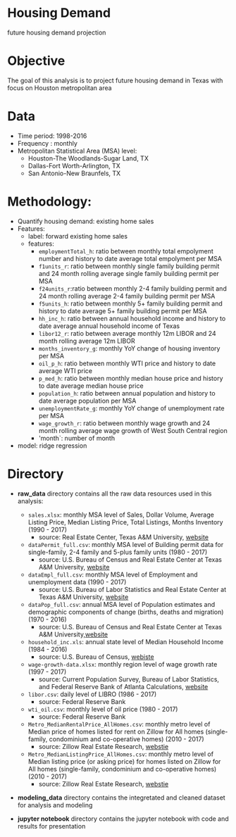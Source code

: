 # Housing Demand
future housing demand projection

# Objective

The goal of this analysis is to project future housing demand in Texas with focus on Houston metropolitan area

# Data
 * Time period: 1998-2016
 * Frequency : monthly
 * Metropolitan Statistical Area (MSA) level:
   * Houston-The Woodlands-Sugar Land, TX
   * Dallas-Fort Worth-Arlington, TX
   * San Antonio-New Braunfels, TX

# Methodology:
  * Quantify housing demand: existing home sales 
  * Features: 
    * label: forward existing home sales
    * features:
       * `employmentTotal_h`: ratio between monthly total empolyment number and history to date average total empolyment per MSA
       * `f1units_r`: ratio between monthly single family building permit and 24 month rolling average single family building permit per MSA
       * `f24units_r`:ratio between monthly 2-4 family building permit and 24 month rolling average 2-4 family building permit per MSA
       * `f5units_h`: ratio between monthly 5+ family building permit and history to date average 5+ family building permit per MSA
       * `hh_inc_h`: ratio between annual household income and history to date average annual household income of Texas
       * `libor12_r`: ratio between average monthly 12m LIBOR and 24 month rolling average 12m LIBOR
       * `months_inventory_g`: monthly YoY change of housing inventory per MSA
       * `oil_p_h`: ratio between monthly WTI price and history to date average WTI price
       * `p_med_h`: ratio between monthly median house price and history to date average median house price
       * `population_h`: ratio between annual population and history to date average population per MSA
       * `unemploymentRate_g`: monthly YoY change of unemployment rate per MSA
       * `wage_growth_r`: ratio between monthly wage growth and 24 month rolling average wage growth of West South Central region
       * 'month`: number of month
  * model: ridge regression
 
# Directory

* **raw_data** directory contains all the raw data resources used in this analysis:
  * `sales.xlsx`: monthly MSA level of Sales, Dollar Volume, Average Listing Price, Median Listing Price, Total Listings,	Months Inventory (1990 - 2017)
    * source:   Real Estate Center, Texas A&M University, [website](https://www.recenter.tamu.edu/data/housing-activity/)
  * `dataPermit_full.csv`: monthly MSA level of Building permit data for single-family, 2-4 family and 5-plus family units (1980 - 2017)
    * source:  U.S. Bureau of Census and Real Estate Center at Texas A&M University, [website](https://www.recenter.tamu.edu/data/building-permits/)
  * `dataEmpl_full.csv`: monthly MSA level of Employment and unemployment data (1990 - 2017)
    * source:  U.S. Bureau of Labor Statistics and Real Estate Center at Texas A&M University, [website](https://www.recenter.tamu.edu/data/employment/)
  * `dataPop_full.csv`: annual MSA level of Population estimates and demographic components of change (births, deaths and migration) (1970 - 2016)
    * source:  U.S. Bureau of Census and Real Estate Center at Texas A&M University,[website](https://www.recenter.tamu.edu/data/population/)
  * `household_inc.xls`: annual state level of Median Household Income (1984 - 2016)
    * source: U.S. Bureau of Census, [webiste](https://www.census.gov/topics/income-poverty/income/data/tables.All.html)
  * `wage-growth-data.xlsx`: monthly region level of wage growth rate (1997 - 2017)
    * source: Current Population Survey, Bureau of Labor Statistics, and Federal Reserve Bank of Atlanta Calculations, [website](https://www.frbatlanta.org/chcs/wage-growth-tracker.aspx?panel=1)
  * `libor.csv`: daily level of LIBRO (1986 - 2017)
    * source: Federal Reserve Bank
  * `wti_oil.csv`: monthly level of oil price (1980 - 2017)
    * source: Federal Reserve Bank
  * `Metro_MedianRentalPrice_AllHomes.csv`: monthly metro level of Median price of homes listed for rent on Zillow for All homes (single-family, condominium and co-operative homes) (2010 - 2017)
    * source: Zillow Real Estate Research, [webstie](https://www.zillow.com/research/data/)
  * `Metro_MedianListingPrice_AllHomes.csv`: monthly metro level of Median listing price (or asking price) for homes listed on Zillow for All homes (single-family, condominium and co-operative homes) (2010 - 2017)
    * source: Zillow Real Estate Research, [webstie](https://www.zillow.com/research/data/)
    
* **modeling_data** directory contains the integretated and cleaned dataset for analysis and modeling

* **jupyter notebook** directory contains the jupyter notebook with code and results for presentation


    
    
